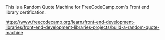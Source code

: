This is a Random Quote Machine for FreeCodeCamp.com's Front end library certification.

https://www.freecodecamp.org/learn/front-end-development-libraries/front-end-development-libraries-projects/build-a-random-quote-machine

